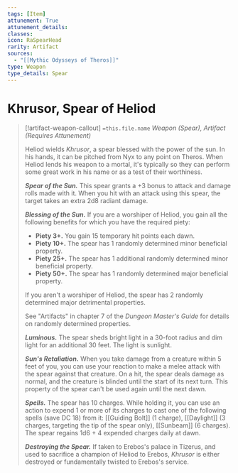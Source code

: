 ```yaml
---
tags: [Item]
attunement: True
attunement_details: 
classes: 
icon: RaSpearHead
rarity: Artifact
sources:
  - "[[Mythic Odysseys of Theros]]"
type: Weapon
type_details: Spear
---
```

# Khrusor, Spear of Heliod
>[!artifact-weapon-callout] `=this.file.name`
>*Weapon (Spear), Artifact (Requires Attunement)*
>
>Heliod wields *Khrusor*, a spear blessed with the power of the sun. In his hands, it can be pitched from Nyx to any point on Theros. When Heliod lends his weapon to a mortal, it's typically so they can perform some great work in his name or as a test of their worthiness.
>
>***Spear of the Sun.*** This spear grants a +3 bonus to attack and damage rolls made with it. When you hit with an attack using this spear, the target takes an extra 2d8 radiant damage.
>
>***Blessing of the Sun.*** If you are a worshiper of Heliod, you gain all the following benefits for which you have the required piety:
>
>* **Piety 3+.** You gain 15 temporary hit points each dawn.
>* **Piety 10+.** The spear has 1 randomly determined minor beneficial property.
>* **Piety 25+.** The spear has 1 additional randomly determined minor beneficial property.
>* **Piety 50+.** The spear has 1 randomly determined major beneficial property.
>
>If you aren't a worshiper of Heliod, the spear has 2 randomly determined major detrimental properties.
>
>See "Artifacts" in chapter 7 of the *Dungeon Master's Guide* for details on randomly determined properties.
>
>***Luminous.*** The spear sheds bright light in a 30-foot radius and dim light for an additional 30 feet. The light is sunlight.
>
>***Sun's Retaliation.*** When you take damage from a creature within 5 feet of you, you can use your reaction to make a melee attack with the spear against that creature. On a hit, the spear deals damage as normal, and the creature is blinded until the start of its next turn. This property of the spear can't be used again until the next dawn.
>
>***Spells.*** The spear has 10 charges. While holding it, you can use an action to expend 1 or more of its charges to cast one of the following spells (save DC 18) from it: [[Guiding Bolt]] (1 charge), [[Daylight]] (3 charges, targeting the tip of the spear only), [[Sunbeam]] (6 charges). The spear regains 1d6 + 4 expended charges daily at dawn.
>
>***Destroying the Spear.*** If taken to Erebos's palace in Tizerus, and used to sacrifice a champion of Heliod to Erebos, *Khrusor* is either destroyed or fundamentally twisted to Erebos's service.
>
>
